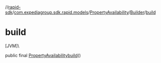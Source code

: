 //[rapid-sdk](../../../../index.md)/[com.expediagroup.sdk.rapid.models](../../index.md)/[PropertyAvailability](../index.md)/[Builder](index.md)/[build](build.md)

# build

[JVM]\

public final [PropertyAvailability](../index.md)[build](build.md)()
